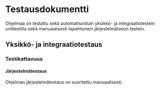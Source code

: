 # Testausdokumentti

Ohjelmaa on testattu sekä automatisoiduin yksikkö- ja integraatiotestein unittestilla sekä manuaalisesti tapahtunein järjestelmätason testein.

## Yksikkö- ja integraatiotestaus

### Testikattavuus

#### Järjestelmätestaus

Ohjelman järjestelmätestaus on suoritettu manuaalisesti.

